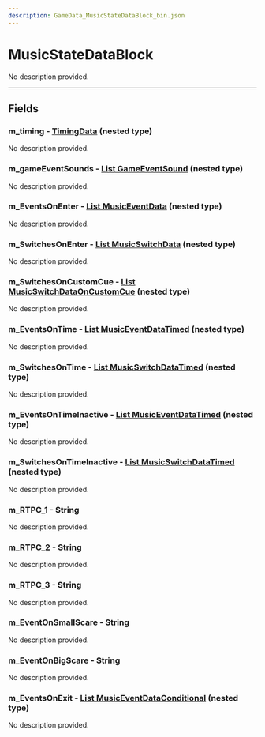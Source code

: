 ```yaml
---
description: GameData_MusicStateDataBlock_bin.json
---
```


# MusicStateDataBlock

No description provided.

***

## Fields

### m_timing - [TimingData](../../nested-types/timingdata.md) (nested type)

No description provided.

### m_gameEventSounds - [List GameEventSound](../../nested-types/gameeventsound.md) (nested type)

No description provided.

### m_EventsOnEnter - [List MusicEventData](../../nested-types/musiceventdata.md) (nested type)

No description provided.

### m_SwitchesOnEnter - [List MusicSwitchData](../../nested-types/musicswitchdata.md) (nested type)

No description provided.

### m_SwitchesOnCustomCue - [List MusicSwitchDataOnCustomCue](../../nested-types/musicswitchdataoncustomcue.md) (nested type)

No description provided.

### m_EventsOnTime - [List MusicEventDataTimed](../../nested-types/musiceventdatatimed.md) (nested type)

No description provided.

### m_SwitchesOnTime - [List MusicSwitchDataTimed](../../nested-types/musicswitchdatatimed.md) (nested type)

No description provided.

### m_EventsOnTimeInactive - [List MusicEventDataTimed](../../nested-types/musiceventdatatimed.md) (nested type)

No description provided.

### m_SwitchesOnTimeInactive - [List MusicSwitchDataTimed](../../nested-types/musicswitchdatatimed.md) (nested type)

No description provided.

### m_RTPC_1 - String

No description provided.

### m_RTPC_2 - String

No description provided.

### m_RTPC_3 - String

No description provided.

### m_EventOnSmallScare - String

No description provided.

### m_EventOnBigScare - String

No description provided.

### m_EventsOnExit - [List MusicEventDataConditional](../../nested-types/musiceventdataconditional.md) (nested type)

No description provided.
